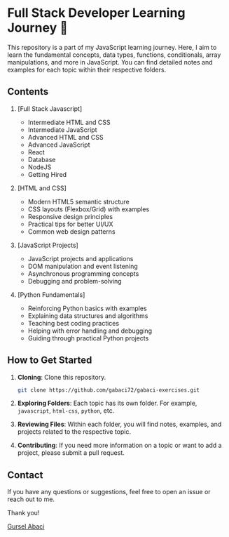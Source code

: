 # Full Stack Developer Learning Journey 🚀

This repository is a part of my JavaScript learning journey. Here, I aim to learn the fundamental concepts, data types, functions, conditionals, array manipulations, and more in JavaScript. You can find detailed notes and examples for each topic within their respective folders.

## Contents

1. [Full Stack Javascript]
   - Intermediate HTML and CSS
   - Intermediate JavaScript
   - Advanced HTML and CSS
   - Advanced JavaScript
   - React
   - Database
   - NodeJS
   - Getting Hired
	


2. [HTML and CSS]
   - Modern HTML5 semantic structure
   - CSS layouts (Flexbox/Grid) with examples
   - Responsive design principles
   - Practical tips for better UI/UX
   - Common web design patterns

3. [JavaScript Projects]
   - JavaScript projects and applications
   - DOM manipulation and event listening
   - Asynchronous programming concepts
   - Debugging and problem-solving

4. [Python Fundamentals]
   - Reinforcing Python basics with examples
   - Explaining data structures and algorithms
   - Teaching best coding practices
   - Helping with error handling and debugging
   - Guiding through practical Python projects

## How to Get Started

1. **Cloning**: Clone this repository.
   ```bash
   git clone https://github.com/gabaci72/gabaci-exercises.git
   ```

2. **Exploring Folders**: Each topic has its own folder. For example, `javascript`, `html-css`, `python`, etc.

3. **Reviewing Files**: Within each folder, you will find notes, examples, and projects related to the respective topic.

4. **Contributing**: If you need more information on a topic or want to add a project, please submit a pull request.

## Contact

If you have any questions or suggestions, feel free to open an issue or reach out to me.

Thank you!

[Gursel Abaci](https://github.com/gabaci72)